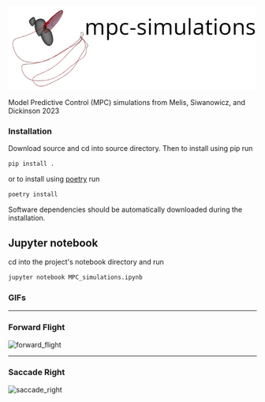 ![header](images/mpc_simulations_header.png)

Model Predictive Control (MPC) simulations from Melis, Siwanowicz, and
Dickinson 2023


### Installation
Download source and cd into source directory. Then to install using pip run 

```bash
pip install .
```

or to install using [poetry](https://python-poetry.org/) run

```bash
poetry install
```

Software dependencies should be automatically downloaded during the
installation. 

## Jupyter notebook 

cd into the project's notebook directory and run 

```bash
jupyter notebook MPC_simulations.ipynb
```

### GIFs

---

### Forward Flight
![forward_flight](images/forward_flight.gif)

--- 

### Saccade Right
![saccade_right](images/saccade_right.gif)

